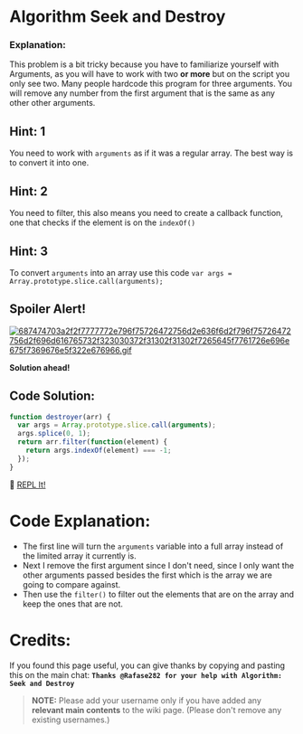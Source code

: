 # Algorithm Seek and Destroy

### Explanation:
This problem is a bit tricky because you have to familiarize yourself with Arguments, as you will have to work with two **or more** but on the script you only see two. Many people hardcode this program for three arguments. You will remove any number from the first argument that is the same as any other other arguments.

## Hint: 1
You need to work with `arguments` as if it was a regular array. The best way is to convert it into one.

## Hint: 2
You need to filter, this also means you need to create a callback function, one that checks if the element is on the `indexOf()`

## Hint: 3
To convert `arguments` into an array use this code `var args = Array.prototype.slice.call(arguments);`

## Spoiler Alert!
[![687474703a2f2f7777772e796f75726472756d2e636f6d2f796f75726472756d2f696d616765732f323030372f31302f31302f7265645f7761726e696e675f7369676e5f322e676966.gif](https://files.gitter.im/FreeCodeCamp/Wiki/nlOm/thumb/687474703a2f2f7777772e796f75726472756d2e636f6d2f796f75726472756d2f696d616765732f323030372f31302f31302f7265645f7761726e696e675f7369676e5f322e676966.gif)](https://files.gitter.im/FreeCodeCamp/Wiki/nlOm/687474703a2f2f7777772e796f75726472756d2e636f6d2f796f75726472756d2f696d616765732f323030372f31302f31302f7265645f7761726e696e675f7369676e5f322e676966.gif)

**Solution ahead!**

## Code Solution:

```js
function destroyer(arr) {
  var args = Array.prototype.slice.call(arguments);
  args.splice(0, 1);
  return arr.filter(function(element) {
    return args.indexOf(element) === -1;
  });
}
```

:rocket: [REPL It!](https://repl.it/CLjU/35)

# Code Explanation:
- The first line will turn the `arguments` variable into a full array instead of the limited array it currently is.
- Next I remove the first argument since I don't need, since I only want the other arguments passed besides the first which is the array we are going to compare against.
- Then use the `filter()` to filter out the elements that are on the array and keep the ones that are not.

# Credits:
If you found this page useful, you can give thanks by copying and pasting this on the main chat: **`Thanks @Rafase282 for your help with Algorithm: Seek and Destroy`**

> **NOTE:** Please add your username only if you have added any **relevant main contents** to the wiki page. (Please don't remove any existing usernames.)
